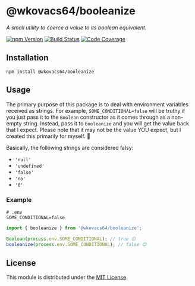 # @wkovacs64/booleanize

_A small utility to coerce a value to its boolean equivalent._

[![npm Version][npm-image]][npm-url] [![Build Status][ci-image]][ci-url]
[![Code Coverage][coverage-image]][coverage-url]

## Installation

```
npm install @wkovacs64/booleanize
```

## Usage

The primary purpose of this package is to deal with environment variables
received as strings. For example, `SOME_CONDITIONAL=false` will be truthy if you
just pass it to the `Boolean` constructor as it comes through as a non-empty
string. Instead, pass it to `booleanize` and you will get the value back that I
expect. Please note that it may not be the value YOU expect, but I created this
primarily for myself. 🙂

Basically, the following strings are considered falsy:

- `'null'`
- `'undefined'`
- `'false'`
- `'no'`
- `'0'`

### Example

```
# .env
SOME_CONDITIONAL=false
```

```ts
import { booleanize } from '@wkovacs64/booleanize';

Boolean(process.env.SOME_CONDITIONAL); // true 😕
booleanize(process.env.SOME_CONDITIONAL); // false 😊
```

## License

This module is distributed under the [MIT License][license].

[npm-image]:
  https://img.shields.io/npm/v/@wkovacs64/booleanize.svg?style=flat-square
[npm-url]: https://www.npmjs.com/package/@wkovacs64/booleanize
[ci-image]:
  https://img.shields.io/github/workflow/status/wKovacs64/booleanize/%F0%9F%A4%96%20CI/main?logo=github&style=flat-square
[ci-url]: https://github.com/wKovacs64/booleanize/actions?query=workflow%3Aci
[coverage-image]:
  https://img.shields.io/codecov/c/github/wKovacs64/booleanize/main.svg?style=flat-square
[coverage-url]: https://codecov.io/gh/wKovacs64/booleanize/branch/main
[license]: https://github.com/wKovacs64/booleanize/tree/main/LICENSE
